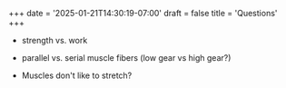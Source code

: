 +++
date = '2025-01-21T14:30:19-07:00'
draft = false
title = 'Questions'
+++

- strength vs. work

- parallel vs. serial muscle fibers (low gear vs high gear?)

- Muscles don't like to stretch?